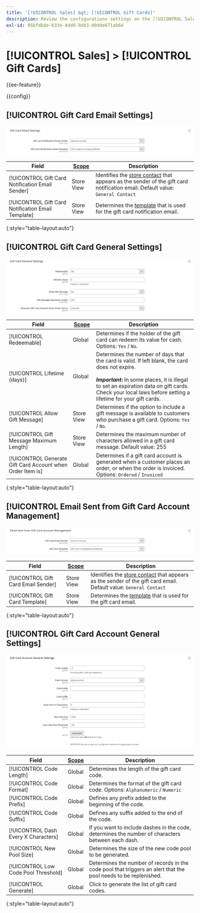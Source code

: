 ```yaml
---
title: '[!UICONTROL Sales] &gt; [!UICONTROL Gift Cards]'
description: Review the configurations settings on the [!UICONTROL Sales] &gt; [!UICONTROL Gift Cards] page of the Commerce Admin.
exl-id: 95bfdbde-633e-44d0-9d43-00dde671ab6d
---
```

# [!UICONTROL Sales] > [!UICONTROL Gift Cards]

{{ee-feature}}

{{config}}

## [!UICONTROL Gift Card Email Settings]

![Gift Card Email Settings](./assets/gift-cards-gift-card-email-settings.png)<!-- zoom -->

<!-- [Gift Card Email Settings](https://docs.magento.com/user-guide/catalog/product-gift-card-account-configuration.html) -->

|Field|[Scope](../../getting-started/websites-stores-views.md#scope-settings)|Description|
|--- |--- |--- |
|[!UICONTROL Gift Card Notification Email Sender]|Store View|Identifies the [store contact](../../getting-started/store-details.md#store-email-addresses) that appears as the sender of the gift card notification email. Default value: `General Contact`|
|[!UICONTROL Gift Card Notification Email Template]|Store View|Determines the [template](../../systems/email-templates.md) that is used for the gift card notification email.|

{:style="table-layout:auto"}

## [!UICONTROL Gift Card General Settings]

![Gift Card General Settings](./assets/gift-cards-gift-card-general-settings.png)<!-- zoom -->

<!-- [Gift Card General Settings](https://docs.magento.com/user-guide/catalog/product-gift-card-account-configuration.html) -->

|Field|[Scope](../../getting-started/websites-stores-views.md#scope-settings)|Description|
|--- |--- |--- |
|[!UICONTROL Redeemable]|Global|Determines if the holder of the gift card can redeem its value for cash. Options: `Yes` / `No`.|
|[!UICONTROL Lifetime (days)]|Global|Determines the number of days that the card is valid. If left blank, the card does not expire. <br/><br/>**_Important:_** In some places, it is illegal to set an expiration data on gift cards. Check your local laws before setting a lifetime for your gift cards.|
|[!UICONTROL Allow Gift Message]|Store View|Determines if the option to include a gift message  is available to customers who purchase a gift card. Options: `Yes` / `No`.|
|[!UICONTROL Gift Message Maximum Length]|Store View|Determines the maximum number of characters allowed in a gift card message. Default value: 255|
|[!UICONTROL Generate Gift Card Account when Order Item is]|Global|Determines if a gift card account is generated when a customer places an order, or when the order is invoiced. Options: `Ordered` / `Invoiced`|

{:style="table-layout:auto"}

## [!UICONTROL Email Sent from Gift Card Account Management]

![Email Sent from Gift Card Account Management](./assets/gift-cards-email-sent-from-account.png)<!-- zoom -->

<!-- [Email Sent from Gift Card Account Management](https://docs.magento.com/user-guide/catalog/product-gift-card-account-configuration.html) -->

|Field|[Scope](../../getting-started/websites-stores-views.md#scope-settings)|Description|
|--- |--- |--- |
|[!UICONTROL Gift Card Email Sender]|Store View|Identifies the [store contact](../../getting-started/store-details.md#store-email-addresses) that appears as the sender of the gift card email. Default value: `General Contact`|
|[!UICONTROL Gift Card Template]|Store View|Determines the [template](../../systems/email-templates.md) that is used for the gift card email.|

{:style="table-layout:auto"}

## [!UICONTROL Gift Card Account General Settings]

![Gift Card Account General Settings](./assets/gift-cards-gift-card-account-general-settings.png)<!-- zoom -->

<!-- [Gift Card Account General Settings](https://docs.magento.com/user-guide/catalog/product-gift-card-account-configuration.html) -->

|Field|[Scope](../../getting-started/websites-stores-views.md#scope-settings)|Description|
|--- |--- |--- |
|[!UICONTROL Code Length]|Global|Determines the length of the gift card code.|
|[!UICONTROL Code Format]|Global|Determines the format of the gift card code. Options: `Alphanumeric` / `Numeric`|
|[!UICONTROL Code Prefix]|Global|Defines any prefix added to the beginning of the code.|
|[!UICONTROL Code Suffix]|Global|Defines any suffix added to the end of the code.|
|[!UICONTROL Dash Every X Characters]|Global|If you want to include dashes in the code, determines the number of characters between each dash.|
|[!UICONTROL New Pool Size]|Global|Determines the size of the new code pool to be generated.|
|[!UICONTROL Low Code Pool Threshold]|Global|Determines the number of records in the code pool that triggers an alert that the pool needs to be replenished.|
|[!UICONTROL Generate]|Global|Click to generate the list of gift card codes.|

{:style="table-layout:auto"}
